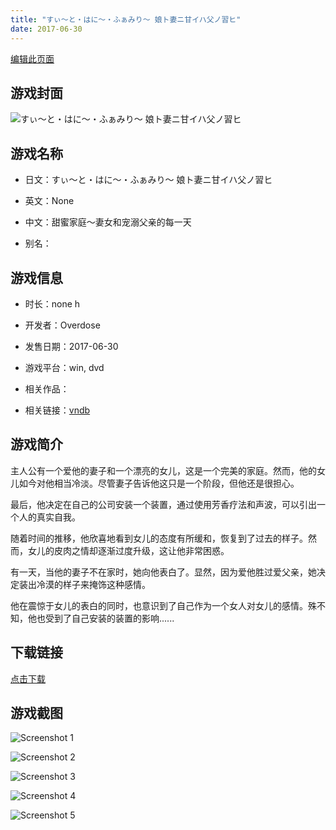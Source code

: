 ```yaml
---
title: "すぃ～と・はに～・ふぁみり～ 娘ト妻ニ甘イハ父ノ習ヒ"
date: 2017-06-30
---
```

[编辑此页面](https://github.com/ACG-3/ADV3-source/blob/main/source/_posts/games/%E3%81%99%E3%81%83%EF%BD%9E%E3%81%A8%E3%83%BB%E3%81%AF%E3%81%AB%EF%BD%9E%E3%83%BB%E3%81%B5%E3%81%81%E3%81%BF%E3%82%8A%EF%BD%9E%20%E5%A8%98%E3%83%88%E5%A6%BB%E3%83%8B%E7%94%98%E3%82%A4%E3%83%8F%E7%88%B6%E3%83%8E%E7%BF%92%E3%83%92.md)

## 游戏封面

![すぃ～と・はに～・ふぁみり～ 娘ト妻ニ甘イハ父ノ習ヒ](https%3A//pan.timero.xyz/onedrive/img_lib_001/%E3%81%99%E3%81%83%EF%BD%9E%E3%81%A8%E3%83%BB%E3%81%AF%E3%81%AB%EF%BD%9E%E3%83%BB%E3%81%B5%E3%81%81%E3%81%BF%E3%82%8A%EF%BD%9E%20%E5%A8%98%E3%83%88%E5%A6%BB%E3%83%8B%E7%94%98%E3%82%A4%E3%83%8F%E7%88%B6%E3%83%8E%E7%BF%92%E3%83%92_cover.avif)


## 游戏名称

- 日文：すぃ～と・はに～・ふぁみり～ 娘ト妻ニ甘イハ父ノ習ヒ
- 英文：None
- 中文：甜蜜家庭～妻女和宠溺父亲的每一天

- 别名：


## 游戏信息

- 时长：none h
- 开发者：Overdose
- 发售日期：2017-06-30
- 游戏平台：win, dvd
- 相关作品：

- 相关链接：[vndb](https://vndb.org/v21007)


## 游戏简介

主人公有一个爱他的妻子和一个漂亮的女儿，这是一个完美的家庭。然而，他的女儿如今对他相当冷淡。尽管妻子告诉他这只是一个阶段，但他还是很担心。

最后，他决定在自己的公司安装一个装置，通过使用芳香疗法和声波，可以引出一个人的真实自我。

随着时间的推移，他欣喜地看到女儿的态度有所缓和，恢复到了过去的样子。然而，女儿的皮肉之情却逐渐过度升级，这让他非常困惑。

有一天，当他的妻子不在家时，她向他表白了。显然，因为爱他胜过爱父亲，她决定装出冷漠的样子来掩饰这种感情。

他在震惊于女儿的表白的同时，也意识到了自己作为一个女人对女儿的感情。殊不知，他也受到了自己安装的装置的影响......




## 下载链接

[点击下载](https://pan.timero.xyz/onedrive/adv_lib_001/%E3%81%99%E3%81%83%EF%BD%9E%E3%81%A8%E3%83%BB%E3%81%AF%E3%81%AB%EF%BD%9E%E3%83%BB%E3%81%B5%E3%81%81%E3%81%BF%E3%82%8A%EF%BD%9E%20%E5%A8%98%E3%83%88%E5%A6%BB%E3%83%8B%E7%94%98%E3%82%A4%E3%83%8F%E7%88%B6%E3%83%8E%E7%BF%92%E3%83%92)


## 游戏截图


![Screenshot 1](https%3A//pan.timero.xyz/onedrive/img_lib_001/%E3%81%99%E3%81%83%EF%BD%9E%E3%81%A8%E3%83%BB%E3%81%AF%E3%81%AB%EF%BD%9E%E3%83%BB%E3%81%B5%E3%81%81%E3%81%BF%E3%82%8A%EF%BD%9E%20%E5%A8%98%E3%83%88%E5%A6%BB%E3%83%8B%E7%94%98%E3%82%A4%E3%83%8F%E7%88%B6%E3%83%8E%E7%BF%92%E3%83%92_Screenshot_1.avif)

![Screenshot 2](https%3A//pan.timero.xyz/onedrive/img_lib_001/%E3%81%99%E3%81%83%EF%BD%9E%E3%81%A8%E3%83%BB%E3%81%AF%E3%81%AB%EF%BD%9E%E3%83%BB%E3%81%B5%E3%81%81%E3%81%BF%E3%82%8A%EF%BD%9E%20%E5%A8%98%E3%83%88%E5%A6%BB%E3%83%8B%E7%94%98%E3%82%A4%E3%83%8F%E7%88%B6%E3%83%8E%E7%BF%92%E3%83%92_Screenshot_2.avif)

![Screenshot 3](https%3A//pan.timero.xyz/onedrive/img_lib_001/%E3%81%99%E3%81%83%EF%BD%9E%E3%81%A8%E3%83%BB%E3%81%AF%E3%81%AB%EF%BD%9E%E3%83%BB%E3%81%B5%E3%81%81%E3%81%BF%E3%82%8A%EF%BD%9E%20%E5%A8%98%E3%83%88%E5%A6%BB%E3%83%8B%E7%94%98%E3%82%A4%E3%83%8F%E7%88%B6%E3%83%8E%E7%BF%92%E3%83%92_Screenshot_3.avif)

![Screenshot 4](https%3A//pan.timero.xyz/onedrive/img_lib_001/%E3%81%99%E3%81%83%EF%BD%9E%E3%81%A8%E3%83%BB%E3%81%AF%E3%81%AB%EF%BD%9E%E3%83%BB%E3%81%B5%E3%81%81%E3%81%BF%E3%82%8A%EF%BD%9E%20%E5%A8%98%E3%83%88%E5%A6%BB%E3%83%8B%E7%94%98%E3%82%A4%E3%83%8F%E7%88%B6%E3%83%8E%E7%BF%92%E3%83%92_Screenshot_4.avif)

![Screenshot 5](https%3A//pan.timero.xyz/onedrive/img_lib_001/%E3%81%99%E3%81%83%EF%BD%9E%E3%81%A8%E3%83%BB%E3%81%AF%E3%81%AB%EF%BD%9E%E3%83%BB%E3%81%B5%E3%81%81%E3%81%BF%E3%82%8A%EF%BD%9E%20%E5%A8%98%E3%83%88%E5%A6%BB%E3%83%8B%E7%94%98%E3%82%A4%E3%83%8F%E7%88%B6%E3%83%8E%E7%BF%92%E3%83%92_Screenshot_5.avif)


